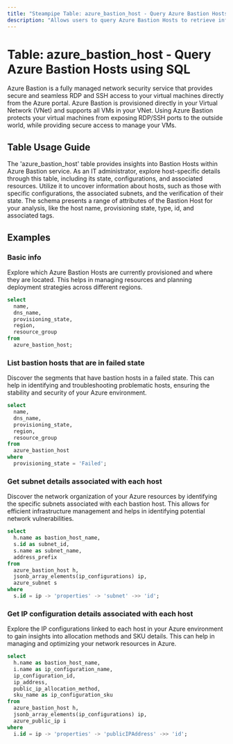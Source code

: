 ```yaml
---
title: "Steampipe Table: azure_bastion_host - Query Azure Bastion Hosts using SQL"
description: "Allows users to query Azure Bastion Hosts to retrieve information about the state, configurations, and associated resources."
---
```


# Table: azure_bastion_host - Query Azure Bastion Hosts using SQL

Azure Bastion is a fully managed network security service that provides secure and seamless RDP and SSH access to your virtual machines directly from the Azure portal. Azure Bastion is provisioned directly in your Virtual Network (VNet) and supports all VMs in your VNet. Using Azure Bastion protects your virtual machines from exposing RDP/SSH ports to the outside world, while providing secure access to manage your VMs.

## Table Usage Guide

The 'azure_bastion_host' table provides insights into Bastion Hosts within Azure Bastion service. As an IT administrator, explore host-specific details through this table, including its state, configurations, and associated resources. Utilize it to uncover information about hosts, such as those with specific configurations, the associated subnets, and the verification of their state. The schema presents a range of attributes of the Bastion Host for your analysis, like the host name, provisioning state, type, id, and associated tags.

## Examples

### Basic info
Explore which Azure Bastion Hosts are currently provisioned and where they are located. This helps in managing resources and planning deployment strategies across different regions.

```sql
select
  name,
  dns_name,
  provisioning_state,
  region,
  resource_group
from
  azure_bastion_host;
```

### List bastion hosts that are in failed state
Discover the segments that have bastion hosts in a failed state. This can help in identifying and troubleshooting problematic hosts, ensuring the stability and security of your Azure environment.

```sql
select
  name,
  dns_name,
  provisioning_state,
  region,
  resource_group
from
  azure_bastion_host
where
  provisioning_state = 'Failed';
```

### Get subnet details associated with each host
Discover the network organization of your Azure resources by identifying the specific subnets associated with each bastion host. This allows for efficient infrastructure management and helps in identifying potential network vulnerabilities.

```sql
select
  h.name as bastion_host_name,
  s.id as subnet_id,
  s.name as subnet_name,
  address_prefix
from
  azure_bastion_host h,
  jsonb_array_elements(ip_configurations) ip,
  azure_subnet s
where
  s.id = ip -> 'properties' -> 'subnet' ->> 'id';
```

### Get IP configuration details associated with each host
Explore the IP configurations linked to each host in your Azure environment to gain insights into allocation methods and SKU details. This can help in managing and optimizing your network resources in Azure.

```sql
select
  h.name as bastion_host_name,
  i.name as ip_configuration_name,
  ip_configuration_id,
  ip_address,
  public_ip_allocation_method,
  sku_name as ip_configuration_sku
from
  azure_bastion_host h,
  jsonb_array_elements(ip_configurations) ip,
  azure_public_ip i
where
  i.id = ip -> 'properties' -> 'publicIPAddress' ->> 'id';
```